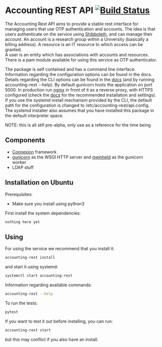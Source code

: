 # Accounting REST API [![Build Status](https://travis-ci.org/uzh/account-rest-api.svg?branch=master)](https://travis-ci.org/uzh/account-rest-api)

The Accounting Rest API aims to provide a stable rest interface for managing users that use OTP authentication and accounts.
The idea is that users authenticate on the service using [Shibboleth](https://www.shibboleth.net/), and can manage their account.
An account is a research group within a University (basically a billing address). 
A resource is an IT resource to which access can be granted.  
A user is an entity which has associations with accounts and resources. 
There is a pam module available for using this service as OTP authenticator.
 
The package is self contained and has a command line interface.
Information regarding the configuration options can be found in the docs.
Details regarding the CLI options can be found in the [docs](https://account-rest-api.readthedocs.io/en/latest/) (and by running accounting-rest --help).
By default gunicorn hosts the application on port 5000.
In production run [nginx](https://www.nginx.com/) in front of it as a reverse proxy, with HTTPS configured (check the [docs](https://account-rest-api.readthedocs.io/en/latest/) for the recommended installation and settings).
If you use the systemd install mechanism provided by the CLI, the default path for the configuration is changed to /etc/accounting-rest/api.config. 
The systemd installer also assumes that you have installed this package in the default interpreter space.

NOTE: this is all still pre-alpha, only use as a reference for the time being
## Components

* [Connexion](https://github.com/zalando/connexion) framework 
* [gunicorn](https://github.com/benoitc/gunicorn) as the WSGI HTTP server and [meinheld](https://github.com/mopemope/meinheld) as the gunicorn worker
* LDAP stuff  

## Installation on Ubuntu

Prerequisites:
* Make sure you install using python3

First install the system dependencies:
```bash
nothing here yet
```

## Using
For using the service we recommend that you install it:
```bash
accounting-rest install
```
and start it using systemd:
```bash
systemctl start accounting-rest
```
Information regarding available commands:
```bash
accounting-rest --help
```
To run the tests:
```bash
pytest
```
If you want to test it out before installing, you can run:
```bash
accounting-rest start
```
but this may conflict if you also have an install.
